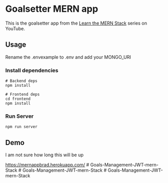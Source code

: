# Goalsetter MERN app

This is the goalsetter app from the [Learn the MERN Stack](https://www.youtube.com/watch?v=-0exw-9YJBo) series on YouTube.

## Usage

Rename the .envexample to .env and add your MONGO_URI

### Install dependencies

```
# Backend deps
npm install

# Frontend deps
cd frontend
npm install
```

### Run Server

```
npm run server
```

## Demo

I am not sure how long this will be up

https://mernappbrad.herokuapp.com/
#   G o a l s - M a n a g e m e n t - J W T - m e r n - S t a c k  
 #   G o a l s - M a n a g e m e n t - J W T - m e r n - S t a c k  
 #   G o a l s - M a n a g e m e n t - J W T - m e r n - S t a c k  
 